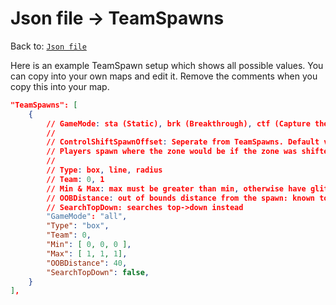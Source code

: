 # Json file → TeamSpawns
Back to: [`Json file`](/docs/json.md)

Here is an example TeamSpawn setup which shows all possible values. You can copy into your own maps and edit it. Remove the comments when you copy this into your map.

```json
"TeamSpawns": [
    {
        // GameMode: sta (Static), brk (Breakthrough), ctf (Capture the Flag), esc (Escort), all, sal (Salvage, non-functional game mode)
        //
        // ControlShiftSpawnOffset: Seperate from TeamSpawns. Default value is 0.2, i.e. 20%
        // Players spawn where the zone would be if the zone was shifted back X%
        //
        // Type: box, line, radius
        // Team: 0, 1
        // Min & Max: max must be greater than min, otherwise have glitchy spawn area
        // OOBDistance: out of bounds distance from the spawn: known to be used for BRK
        // SearchTopDown: searches top->down instead
        "GameMode": "all",
        "Type": "box",
        "Team": 0,
        "Min": [ 0, 0, 0 ],
        "Max": [ 1, 1, 1],
        "OOBDistance": 40,
        "SearchTopDown": false,
	}
],
```